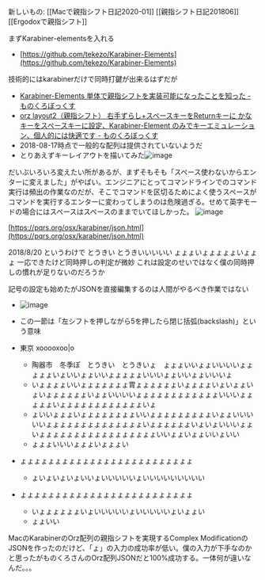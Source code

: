 
新しいもの: [[Macで親指シフト日記2020-01]]
[[親指シフト日記201806]]
[[Ergodoxで親指シフト]]

まずKarabiner-elementsを入れる
- [https://github.com/tekezo/Karabiner-Elements](https://github.com/tekezo/Karabiner-Elements)

技術的にはkarabinerだけで同時打鍵が出来るはずだが
- [Karabiner-Elements 単体で親指シフトを実装可能になったことを知った - ものくろぼっくす](https://mono96.jp/thumb-shift/35037/)
- [orz layout2（親指シフト） 右手ずらし+スペースキーをReturnキーに かなキーをスペースキーに設定、Karabiner-Element のみでキーエミュレーション、個人的には快適です - ものくろぼっくす](https://mono96.jp/thumb-shift/orz-layout/35233/)
- 2018-08-17時点で一般的な配列は提供されていないようだ
- とりあえずキーレイアウトを描いてみた![image](https://gyazo.com/205f1ac6a0834c4046541b9f91858399/thumb/1000)

だいぶいろいろ変えたい所があるが、まずそもそも「スペース使わないからエンターに変えました」がやばい。エンジニアにとってコマンドラインでのコマンド実行は頻出の作業なのだが、そこでコマンドを区切るためによく使うスペースがコマンドを実行するエンターに変わってしまうのは危険過ぎる。せめて英字モードの場合にはスペースはスペースのままでいてほしかった。
![image](https://gyazo.com/ee8bb5b1e580eaf6e59fd4c17ed7373f/thumb/1000)

[https://pqrs.org/osx/karabiner/json.html](https://pqrs.org/osx/karabiner/json.html)

2018/8/20
というわけで
とうきい
とうきいいいいい
ょょょいょょょょょいょょょ
一応できたけど同時押しの判定が微妙
これは設定のせいではなく僕の同時押しの慣れが足りないのだろうか

記号の設定も始めたがJSONを直接編集するのは人間がやるべき作業ではない
- ![image](https://gyazo.com/f2c279ede29ab3d2e62b23bdf479917b/thumb/1000)
- この一節は「左シフトを押しながら5を押したら閉じ括弧(backslash)」という意味


- 東京 xooooxoo|o
    - 陶器市　冬季ぽ　とうきい　とうきいょ　ょょょいいょょいいいいょょょょょいょいいょょいいょょょょょいいいょょいいょょいいいょ
    - いょょょょいいょょょょょょょ胃ょょょょょょいょょょょいょいょょいょいょょょょょょいょょいいいいょょょょょょょょょょょょいいいょょょょょいょょょょょょょょょょょょいょ
    - ょいいょょょいょょょょょょょょいいょょょょょょょょょいょょいいいいいょょょょょょょょょょょょょょいょょょょょょいょいょいいいょょいょょょょょょょょょょょょょょょょょいいょょいょょいいょいい
    - ょょょいいいょょょいょょょい
- ょょょょょょょょょょょょょょょょょょょょょょょょょ
    - ょいょいょいょいいょいいいいいょいいいいいいいいい
- ょょょょょょょょょょょょょょょょょょょょょょょょょ
    - いょょょょょょいょいいいいいょいいいいいょいょょい
    - ょょいい


MacのKarabinerのOrz配列の親指シフトを実現するComplex ModificationのJSONを作ったのだけど、「ょ」の入力の成功率が低い。僕の入力が下手なのかと思ったがものくろさんのOrz配列JSONだと100%成功する。一体何が違いなんだ。。。
